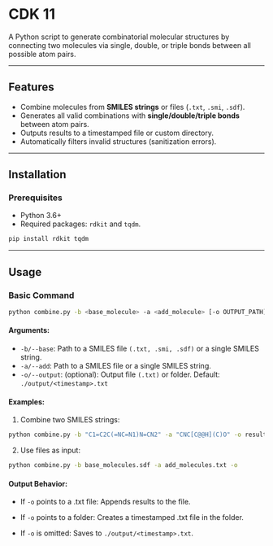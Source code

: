 # CDK 11

A Python script to generate combinatorial molecular structures by connecting two molecules via single, double, or triple bonds between all possible atom pairs.

---

## Features
- Combine molecules from **SMILES strings** or files (`.txt`, `.smi`, `.sdf`).
- Generates all valid combinations with **single/double/triple bonds** between atom pairs.
- Outputs results to a timestamped file or custom directory.
- Automatically filters invalid structures (sanitization errors).

---

## Installation

### Prerequisites
- Python 3.6+
- Required packages: `rdkit` and `tqdm`.

```bash
pip install rdkit tqdm
```
--- 

## Usage 

### Basic Command 

```bash
python combine.py -b <base_molecule> -a <add_molecule> [-o OUTPUT_PATH]
```

#### Arguments: 

* `-b/--base`: Path to a SMILES file `(.txt, .smi, .sdf)` or a single SMILES string.
* `-a/--add`: Path to a SMILES file or a single SMILES string.
* `-o/--output`: (optional): Output file `(.txt)` or folder. Default: `./output/<timestamp>.txt`

#### Examples: 

1. Combine two SMILES strings: 

```bash
python combine.py -b "C1=C2C(=NC=N1)N=CN2" -a "CNC[C@@H](C)O" -o results.txt  
```

2. Use files as input: 

```bash
python combine.py -b base_molecules.sdf -a add_molecules.txt -o 
```


#### Output Behavior: 
* If `-o` points to a .txt file: Appends results to the file.

* If `-o` points to a folder: Creates a timestamped .txt file in the folder.

* If `-o` is omitted: Saves to `./output/<timestamp>.txt`.